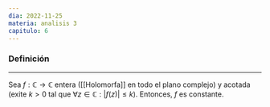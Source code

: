```yaml
---
dia: 2022-11-25
materia: analisis 3
capitulo: 6
---
```

### Definición
---
Sea $f : \mathbb{C} \to \mathbb{C}$ entera ([[Holomorfa]] en todo el plano complejo) y acotada (exite $k > 0$ tal que $\forall z \in \mathbb{C} : |f(z)| \leq k$). Entonces, $f$ es constante.